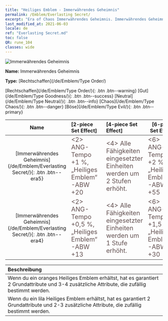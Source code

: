 ```yaml
---
title: "Heiliges Emblem - Immerwährendes Geheimnis"
permalink: /Emblem/Everlasting Secret/
excerpt: "Era of Chaos Immerwährendes Geheimnis. Immerwährendes Geheimnis. Era of Chaos Heiliges Emblem Immerwährendes Geheimnis. Era of Chaos Rechtschaffen Immerwährendes Geheimnis"
last_modified_at: 2021-06-03
locale: de
ref: "Everlasting Secret.md"
toc: false
QR: rune_104
classes: wide
---
```


  ![Immerwährendes Geheimnis](/images/r/rune_icon_104.png)

 **Name:** Immerwährendes Geheimnis

 **Type:** [Rechtschaffen](/de/Emblem/Type Order/)

  [Rechtschaffen](/de/Emblem/Type Order/){: .btn .btn--warning}   [Gut](/de/Emblem/Type Goodness/){: .btn .btn--success}   [Neutral](/de/Emblem/Type Neutral/){: .btn .btn--info}   [Chaos](/de/Emblem/Type Chaos/){: .btn .btn--danger}   [Böse](/de/Emblem/Type Evil/){: .btn .btn--primary} 

  |  Name    | [2-piece Set Effect] | [4-piece Set Effect] | [6-piece Set Effect]  | 
  |:-----------------------:|:-------------------|:-----------------|----------------| 
  | [Immerwährendes Geheimnis](/de/Emblem/Everlasting Secret/){: .btn .btn--era5} | <span style="color: #645252;font-size:20px">&lt;2&gt; ANG-Tempo +1 %, „Heiliges Emblem“-ABW +20</span> | <span style="color: #645252;font-size:20px">&lt;4&gt; Alle Fähigkeiten eingesetzter Einheiten werden um 2 Stufen erhöht.</span> | <span style="color: #645252;font-size:20px">&lt;6&gt; ANG-Tempo +2 %, „Heiliges Emblem“-ABW +55</span> | 
  | [Immerwährendes Geheimnis](/de/Emblem/Everlasting Secret/){: .btn .btn--era4} | <span style="color: #645252;font-size:20px">&lt;2&gt; ANG-Tempo +0,5 %, „Heiliges Emblem“-ABW +13</span> | <span style="color: #645252;font-size:20px">&lt;4&gt; Alle Fähigkeiten eingesetzter Einheiten werden um 1 Stufe erhöht.</span> | <span style="color: #645252;font-size:20px">&lt;6&gt; ANG-Tempo +1,5 %, „Heiliges Emblem“-ABW +30</span> | 

  |         Beschreibung            | 
  |:-------------------------------|
  | Wenn du ein oranges Heiliges Emblem erhältst, hat es garantiert 2 Grundattribute und 3-4 zusätzliche Attribute, die zufällig bestimmt werden. |
  | Wenn du ein lila Heiliges Emblem erhältst, hat es garantiert 2 Grundattribute und 2-3 zusätzliche Attribute, die zufällig bestimmt werden. |
